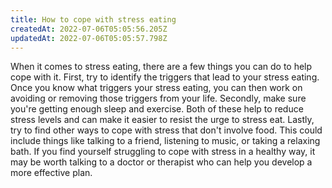 ```yaml
---
title: How to cope with stress eating
createdAt: 2022-07-06T05:05:56.205Z
updatedAt: 2022-07-06T05:05:57.798Z
---
```


When it comes to stress eating, there are a few things you can do to help cope with it. First, try to identify the triggers that lead to your stress eating. Once you know what triggers your stress eating, you can then work on avoiding or removing those triggers from your life. Secondly, make sure you're getting enough sleep and exercise. Both of these help to reduce stress levels and can make it easier to resist the urge to stress eat. Lastly, try to find other ways to cope with stress that don't involve food. This could include things like talking to a friend, listening to music, or taking a relaxing bath. If you find yourself struggling to cope with stress in a healthy way, it may be worth talking to a doctor or therapist who can help you develop a more effective plan.
